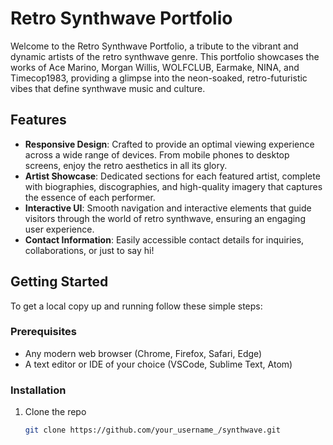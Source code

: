 # Retro Synthwave Portfolio

Welcome to the Retro Synthwave Portfolio, a tribute to the vibrant and dynamic artists of the retro synthwave genre. This portfolio showcases the works of Ace Marino, Morgan Willis, WOLFCLUB, Earmake, NINA, and Timecop1983, providing a glimpse into the neon-soaked, retro-futuristic vibes that define synthwave music and culture.

## Features

- **Responsive Design**: Crafted to provide an optimal viewing experience across a wide range of devices. From mobile phones to desktop screens, enjoy the retro aesthetics in all its glory.
- **Artist Showcase**: Dedicated sections for each featured artist, complete with biographies, discographies, and high-quality imagery that captures the essence of each performer.
- **Interactive UI**: Smooth navigation and interactive elements that guide visitors through the world of retro synthwave, ensuring an engaging user experience.
- **Contact Information**: Easily accessible contact details for inquiries, collaborations, or just to say hi!

## Getting Started

To get a local copy up and running follow these simple steps:

### Prerequisites

- Any modern web browser (Chrome, Firefox, Safari, Edge)
- A text editor or IDE of your choice (VSCode, Sublime Text, Atom)

### Installation

1. Clone the repo
   ```sh
   git clone https://github.com/your_username_/synthwave.git

